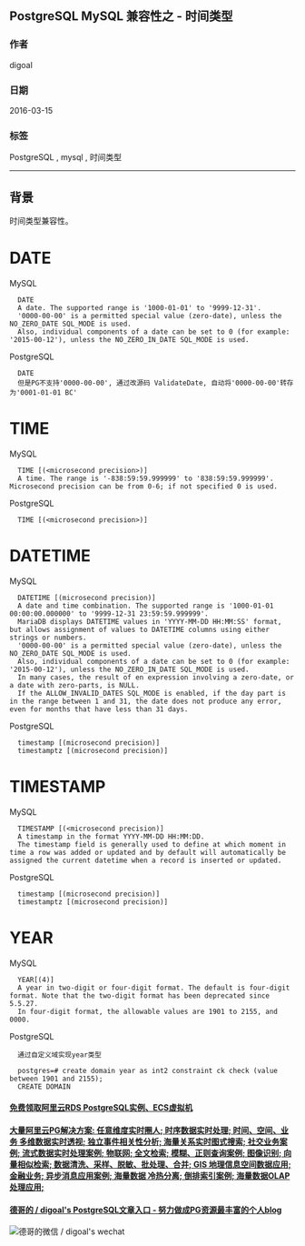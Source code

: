 ## PostgreSQL MySQL 兼容性之 - 时间类型  
          
### 作者                                                       
digoal     
            
### 日期       
2016-03-15       
        
### 标签     
PostgreSQL , mysql , 时间类型       
          
----    
             
## 背景    
时间类型兼容性。  
  
# DATE    
MySQL   
  
```  
  DATE  
  A date. The supported range is '1000-01-01' to '9999-12-31'.  
  '0000-00-00' is a permitted special value (zero-date), unless the NO_ZERO_DATE SQL_MODE is used.  
  Also, individual components of a date can be set to 0 (for example: '2015-00-12'), unless the NO_ZERO_IN_DATE SQL_MODE is used.  
```  
  
PostgreSQL    
  
```  
  DATE  
  但是PG不支持'0000-00-00', 通过改源码 ValidateDate, 自动将'0000-00-00'转存为'0001-01-01 BC'  
```  
  
# TIME    
MySQL    
  
```  
  TIME [(<microsecond precision>)]  
  A time. The range is '-838:59:59.999999' to '838:59:59.999999'. Microsecond precision can be from 0-6; if not specified 0 is used.   
```  
  
PostgreSQL    
  
```  
  TIME [(<microsecond precision>)]  
```  
  
# DATETIME  
MySQL    
  
```  
  DATETIME [(microsecond precision)]  
  A date and time combination. The supported range is '1000-01-01 00:00:00.000000' to '9999-12-31 23:59:59.999999'.   
  MariaDB displays DATETIME values in 'YYYY-MM-DD HH:MM:SS' format, but allows assignment of values to DATETIME columns using either strings or numbers.  
  '0000-00-00' is a permitted special value (zero-date), unless the NO_ZERO_DATE SQL_MODE is used.   
  Also, individual components of a date can be set to 0 (for example: '2015-00-12'), unless the NO_ZERO_IN_DATE SQL_MODE is used.   
  In many cases, the result of en expression involving a zero-date, or a date with zero-parts, is NULL.   
  If the ALLOW_INVALID_DATES SQL_MODE is enabled, if the day part is in the range between 1 and 31, the date does not produce any error, even for months that have less than 31 days.  
```  
  
PostgreSQL    
  
```  
  timestamp [(microsecond precision)]  
  timestamptz [(microsecond precision)]  
```  
  
# TIMESTAMP  
MySQL    
  
```  
  TIMESTAMP [(<microsecond precision)]  
  A timestamp in the format YYYY-MM-DD HH:MM:DD.  
  The timestamp field is generally used to define at which moment in time a row was added or updated and by default will automatically be assigned the current datetime when a record is inserted or updated.  
```  
  
PostgreSQL    
  
```  
  timestamp [(microsecond precision)]  
  timestamptz [(microsecond precision)]  
```  
  
# YEAR  
MySQL    
  
```  
  YEAR[(4)]  
  A year in two-digit or four-digit format. The default is four-digit format. Note that the two-digit format has been deprecated since 5.5.27.  
  In four-digit format, the allowable values are 1901 to 2155, and 0000.  
```  
  
PostgreSQL    
  
```  
  通过自定义域实现year类型  
  
  postgres=# create domain year as int2 constraint ck check (value between 1901 and 2155);  
  CREATE DOMAIN  
```  
  
  
  
  
  
  
  
  
  
  
  
  
  
  
  
  
  
  
  
  
  
  
  
  
  
  
  
  
  
  
  
  
  
  
  
  
  
#### [免费领取阿里云RDS PostgreSQL实例、ECS虚拟机](https://www.aliyun.com/database/postgresqlactivity "57258f76c37864c6e6d23383d05714ea")
  
  
#### [大量阿里云PG解决方案: 任意维度实时圈人; 时序数据实时处理; 时间、空间、业务 多维数据实时透视; 独立事件相关性分析; 海量关系实时图式搜索; 社交业务案例; 流式数据实时处理案例; 物联网; 全文检索; 模糊、正则查询案例; 图像识别; 向量相似检索; 数据清洗、采样、脱敏、批处理、合并; GIS 地理信息空间数据应用; 金融业务; 异步消息应用案例; 海量数据 冷热分离; 倒排索引案例; 海量数据OLAP处理应用;](https://yq.aliyun.com/topic/118 "40cff096e9ed7122c512b35d8561d9c8")
  
  
#### [德哥的 / digoal's PostgreSQL文章入口 - 努力做成PG资源最丰富的个人blog](https://github.com/digoal/blog/blob/master/README.md "22709685feb7cab07d30f30387f0a9ae")
  
  
![德哥的微信 / digoal's wechat](../pic/digoal_weixin.jpg "f7ad92eeba24523fd47a6e1a0e691b59")
  
